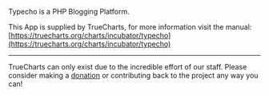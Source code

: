 Typecho is a PHP Blogging Platform.

This App is supplied by TrueCharts, for more information visit the manual: [https://truecharts.org/charts/incubator/typecho](https://truecharts.org/charts/incubator/typecho)

---

TrueCharts can only exist due to the incredible effort of our staff.
Please consider making a [donation](https://truecharts.org/sponsor) or contributing back to the project any way you can!
